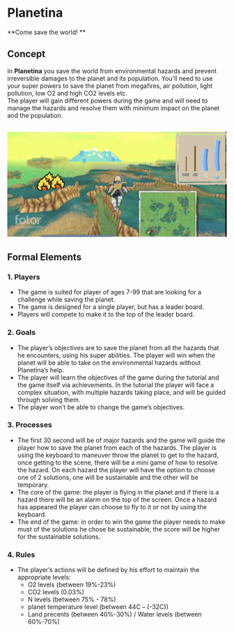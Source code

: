 # Planetina

**Come save the world! **

## Concept

In **Planetina** you save the world from environmental hazards and prevent irreversible damages to the planet and its population. You'll need to use your super powers to save the planet from megafires, air pollution, light pollution, low O2 and high CO2 levels etc.  
The player will gain different powers during the game and will need to manage the hazards and resolve them with minimum impact on the planet and the population.

![Fly over](./flyover.png)
---

## Formal Elements

### 1. Players

* The game is suited for player of ages 7-99 that are looking for a challenge while saving the planet. 
* The game is designed for a single player, but has a leader board. 
* Players will compete to make it to the top of the leader board.



### 2. Goals

* The player’s objectives are to save the planet from all the hazards that he encounters, using his super abilities. The player will win when the planet will be able to take on the environmental hazards without Planetina’s help.
* The player will learn the objectives of the game during the tutorial and the game itself via achievements.
In the tutorial the player will face a complex situation, with multiple hazards taking place, and will be guided through solving them.
* The player won’t be able to change the game’s objectives.


### 3. Processes

* The first 30 second will be of major hazards and the game will guide the player how to save the planet from each of the hazards. The player is using the keyboard to maneuver throw the planet to get to the hazard, once getting to the scene, there will be a mini game of how to resolve the hazard. On each hazard the player will have the option to choose one of 2 solutions, one will be sustainable and the other will be temporary.
* The core of the game: the player is flying in the planet and if there is a hazard there will be an alarm on the top of the screen. Once a hazard has appeared the player can choose to fly to it or not by using the keyboard. 
* The end of the game: in order to win the game the player needs to make must of the solutions he chose be sustainable, the score will be higher for the sustainable solutions.

### 4. Rules

* The player’s actions will be defined by his effort to maintain the appropriate levels:
    - O2 levels (between 19%-23%)
    - CO2 levels (0.03%)
    - N levels (between 75% - 78%)
    - planet temperature level (between 44C – (-32C))
    - Land precents (between 40%-30%) / Water levels (between 60%-70%)